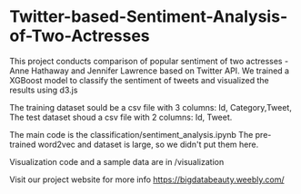 # Twitter-based-Sentiment-Analysis-of-Two-Actresses
This project conducts comparison of popular sentiment of two actresses - Anne Hathaway and Jennifer Lawrence based on Twitter API.
We trained a XGBoost model to classify the sentiment of tweets and visualized the results using d3.js

The training dataset sould be a csv file with 3 columns: Id, Category,Tweet,
The test dataset shoud a csv file with 2 columns: Id, Tweet.
 
The main code is the classification/sentiment_analysis.ipynb
The pre-trained word2vec and dataset is large, so we didn't put them here. 

Visualization code and a sample data are in /visualization

Visit our project website for more info https://bigdatabeauty.weebly.com/
